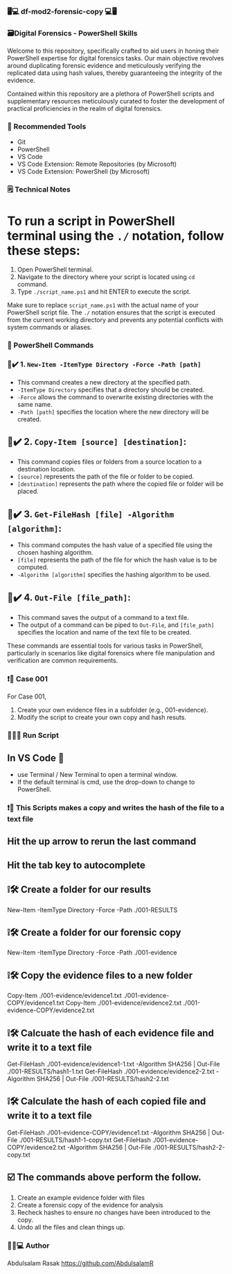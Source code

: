 ### 🖥️💻 df-mod2-forensic-copy 💻🖥️

### 🗃️Digital Forensics - PowerShell Skills 

Welcome to this repository, specifically crafted to aid users in honing their 
PowerShell expertise for digital forensics tasks. 
Our main objective revolves around duplicating forensic evidence and 
meticulously verifying the replicated data using hash values, 
thereby guaranteeing the integrity of the evidence.

Contained within this repository are a plethora of PowerShell scripts and 
supplementary resources meticulously curated to 
foster the development of practical proficiencies in the realm of digital forensics.

### 🧰 Recommended Tools
- Git
- PowerShell
- VS Code
- VS Code Extension: Remote Repositories (by Microsoft)
- VS Code Extension: PowerShell (by Microsoft)

### 🗒️ Technical Notes

# To run a script in PowerShell terminal using the `./` notation, follow these steps:

1. Open PowerShell terminal.
2. Navigate to the directory where your script is located using `cd` command.
3. Type `./script_name.ps1` and hit ENTER to execute the script.

Make sure to replace `script_name.ps1` with 
the actual name of your PowerShell script file. 
The `./` notation ensures that the script is executed from 
the current working directory and prevents any 
potential conflicts with system commands or aliases.

### 📗 PowerShell Commands

### 🔖✔️ 1. `New-Item -ItemType Directory -Force -Path [path]`
  - This command creates a new directory at the specified path.
  - `-ItemType Directory` specifies that a directory should be created.
  - `-Force` allows the command to overwrite existing directories with the same name.
  - `-Path [path]` specifies the location where the new directory will be created.

## 🔖✔️ 2. `Copy-Item [source] [destination]`:
  - This command copies files or folders from a source location to a destination location.
  - `[source]` represents the path of the file or folder to be copied.
  - `[destination]` represents the path where the copied file or folder will be placed.

## 🔖✔️ 3. `Get-FileHash [file] -Algorithm [algorithm]`:
  - This command computes the hash value of a specified file using the chosen hashing algorithm.
  - `[file]` represents the path of the file for which the hash value is to be computed.
  - `-Algorithm [algorithm]` specifies the hashing algorithm to be used.

## 🔖✔️  4. `Out-File [file_path]`:
  - This command saves the output of a command to a text file.
  - The output of a command can be piped to `Out-File`, and `[file_path]`
    specifies the location and name of the text file to be created.

These commands are essential tools for various tasks in PowerShell, 
particularly in scenarios like digital forensics 
where file manipulation and verification are common requirements.


### ❗📑 Case 001 

For Case 001, 

1. Create your own evidence files in a subfolder (e.g., 001-evidence).
2. Modify the script to create your own copy and hash resuts.

### 🏃🏃‍♀️ Run Script

## In VS Code 🧭  
 - use Terminal / New Terminal to open a terminal window. 
 - If the default terminal is cmd, use the drop-down to change to PowerShell.

### ❗📜 This Scripts makes a copy and writes the hash of the file to a text file

## Hit the up arrow to rerun the last command
## Hit the tab key to autocomplete

## ❕🛠️ Create a folder for our results 
New-Item -ItemType Directory -Force -Path ./001-RESULTS

## ❕🛠️ Create a folder for our forensic copy
New-Item -ItemType Directory -Force -Path ./001-evidence

## ❕🛠️ Copy the evidence files to a new folder
Copy-Item ./001-evidence/evidence1.txt ./001-evidence-COPY/evidence1.txt
Copy-Item ./001-evidence/evidence2.txt ./001-evidence-COPY/evidence2.txt

## ❕🛠️ Calcuate the hash of each evidence file and write it to a text file
Get-FileHash ./001-evidence/evidence1-1.txt -Algorithm SHA256 | Out-File ./001-RESULTS/hash1-1.txt
Get-FileHash ./001-evidence/evidence2-2.txt -Algorithm SHA256 | Out-File ./001-RESULTS/hash2-2.txt

## ❕🛠️ Calculate the hash of each copied file and write it to a text file
Get-FileHash ./001-evidence-COPY/evidence1.txt -Algorithm SHA256 | Out-File ./001-RESULTS/hash1-1-copy.txt
Get-FileHash ./001-evidence-COPY/evidence2.txt -Algorithm SHA256 | Out-File ./001-RESULTS/hash2-2-copy.txt

## ☑️ The commands above perform the follow.
1. Create an example evidence folder with files
2. Create a forensic copy of the evidence for analysis
3. Recheck hashes to ensure no changes have been introduced to the copy.
4. Undo all the files and clean things up. 

### 🦸‍♂️💻 Author
Abdulsalam Rasak
https://github.com/AbdulsalamR 
